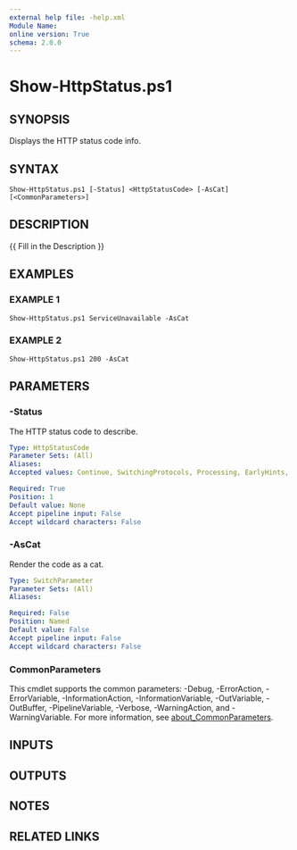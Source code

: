 ```yaml
---
external help file: -help.xml
Module Name:
online version: True
schema: 2.0.0
---
```


# Show-HttpStatus.ps1

## SYNOPSIS
Displays the HTTP status code info.

## SYNTAX

```
Show-HttpStatus.ps1 [-Status] <HttpStatusCode> [-AsCat] [<CommonParameters>]
```

## DESCRIPTION
{{ Fill in the Description }}

## EXAMPLES

### EXAMPLE 1
```
Show-HttpStatus.ps1 ServiceUnavailable -AsCat
```

### EXAMPLE 2
```
Show-HttpStatus.ps1 200 -AsCat
```

## PARAMETERS

### -Status
The HTTP status code to describe.

```yaml
Type: HttpStatusCode
Parameter Sets: (All)
Aliases:
Accepted values: Continue, SwitchingProtocols, Processing, EarlyHints, OK, Created, Accepted, NonAuthoritativeInformation, NoContent, ResetContent, PartialContent, MultiStatus, AlreadyReported, IMUsed, MultipleChoices, Ambiguous, MovedPermanently, Moved, Found, Redirect, SeeOther, RedirectMethod, NotModified, UseProxy, Unused, TemporaryRedirect, RedirectKeepVerb, PermanentRedirect, BadRequest, Unauthorized, PaymentRequired, Forbidden, NotFound, MethodNotAllowed, NotAcceptable, ProxyAuthenticationRequired, RequestTimeout, Conflict, Gone, LengthRequired, PreconditionFailed, RequestEntityTooLarge, RequestUriTooLong, UnsupportedMediaType, RequestedRangeNotSatisfiable, ExpectationFailed, MisdirectedRequest, UnprocessableEntity, Locked, FailedDependency, UpgradeRequired, PreconditionRequired, TooManyRequests, RequestHeaderFieldsTooLarge, UnavailableForLegalReasons, InternalServerError, NotImplemented, BadGateway, ServiceUnavailable, GatewayTimeout, HttpVersionNotSupported, VariantAlsoNegotiates, InsufficientStorage, LoopDetected, NotExtended, NetworkAuthenticationRequired

Required: True
Position: 1
Default value: None
Accept pipeline input: False
Accept wildcard characters: False
```

### -AsCat
Render the code as a cat.

```yaml
Type: SwitchParameter
Parameter Sets: (All)
Aliases:

Required: False
Position: Named
Default value: False
Accept pipeline input: False
Accept wildcard characters: False
```

### CommonParameters
This cmdlet supports the common parameters: -Debug, -ErrorAction, -ErrorVariable, -InformationAction, -InformationVariable, -OutVariable, -OutBuffer, -PipelineVariable, -Verbose, -WarningAction, and -WarningVariable. For more information, see [about_CommonParameters](http://go.microsoft.com/fwlink/?LinkID=113216).

## INPUTS

## OUTPUTS

## NOTES

## RELATED LINKS
